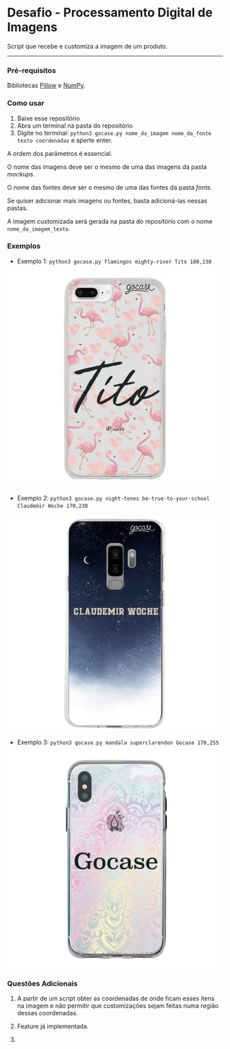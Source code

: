 # Desafio - Processamento Digital de Imagens

Script que recebe e customiza a imagem de um produto.

------
### Pré-requisitos

Bibliotecas [Pillow](https://pillow.readthedocs.io/en/stable/ "Pillow docs") e [NumPy](https://numpy.org/ "Numpy Homepage").

### Como usar

1. Baixe esse repositório
2. Abra um terminal na pasta do repositório
3. Digite no terminal: `python3 gocase.py nome_da_imagem nome_da_fonte texto coordenadas` e aperte enter.

A ordem dos parâmetros é essencial.

O nome das imagens deve ser o mesmo de uma das imagens da pasta *mockups*.

O nome das fontes deve ser o mesmo de uma das fontes da pasta *fonts*.

Se quiser adicionar mais imagens ou fontes, basta adicioná-las nessas pastas.

A imagem customizada será gerada na pasta do repositório com o nome `nome_da_imagem_texto`.

### Exemplos

* Exemplo 1: `python3 gocase.py flamingos mighty-river Tito 180,230`

![alt text](Exemplos/flamingos_Tito.jpg "Exemplo 1")

* Exemplo 2: `python3 gocase.py night-tones be-true-to-your-school Claudemir Woche 170,230` 

![alt text](Exemplos/night-tones_Claudemir_Woche.jpg "Exemplo 2")

* Exemplo 3: `python3 gocase.py mandala superclarendon Gocase 170,255`

![alt text](Exemplos/mandala_Gocase.jpg "Exemplo 3")

### Questões Adicionais

1. A partir de um script obter as coordenadas de onde ficam esses itens na imagem e não permitir que customizações sejam feitas numa região dessas coordenadas.

2. Feature já implementada.

3. 
